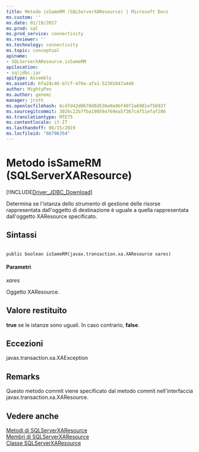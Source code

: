 ```yaml
---
title: Metodo isSameRM (SQLServerXAResource) | Microsoft Docs
ms.custom: ''
ms.date: 01/19/2017
ms.prod: sql
ms.prod_service: connectivity
ms.reviewer: ''
ms.technology: connectivity
ms.topic: conceptual
apiname:
- SQLServerXAResource.isSameRM
apilocation:
- sqljdbc.jar
apitype: Assembly
ms.assetid: bfa24c46-b7cf-470a-afa1-52301847a448
author: MightyPen
ms.author: genemi
manager: jroth
ms.openlocfilehash: 6cdfd42d0670d8d536e0a9bf40f2a6981ef5b937
ms.sourcegitcommit: 3026c22b7fba19059a769ea5f367c4f51efaf286
ms.translationtype: MTE75
ms.contentlocale: it-IT
ms.lasthandoff: 06/15/2019
ms.locfileid: "66796354"
---
```

# <a name="issamerm-method-sqlserverxaresource"></a>Metodo isSameRM (SQLServerXAResource)
[!INCLUDE[Driver_JDBC_Download](../../../includes/driver_jdbc_download.md)]

  Determina se l'istanza dello strumento di gestione delle risorse rappresentata dall'oggetto di destinazione è uguale a quella rappresentata dall'oggetto XAResource specificato.  
  
## <a name="syntax"></a>Sintassi  
  
```  
  
public boolean isSameRM(javax.transaction.xa.XAResource xares)  
```  
  
#### <a name="parameters"></a>Parametri  
 *xares*  
  
 Oggetto XAResource.  
  
## <a name="return-value"></a>Valore restituito  
 **true** se le istanze sono uguali. In caso contrario, **false**.  
  
## <a name="exceptions"></a>Eccezioni  
 javax.transaction.xa.XAException  
  
## <a name="remarks"></a>Remarks  
 Questo metodo commit viene specificato dal metodo commit nell'interfaccia javax.transaction.xa.XAResource.  
  
## <a name="see-also"></a>Vedere anche  
 [Metodi di SQLServerXAResource](../../../connect/jdbc/reference/sqlserverxaresource-methods.md)   
 [Membri di SQLServerXAResource](../../../connect/jdbc/reference/sqlserverxaresource-members.md)   
 [Classe SQLServerXAResource](../../../connect/jdbc/reference/sqlserverxaresource-class.md)  
  
  
